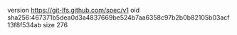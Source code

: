 version https://git-lfs.github.com/spec/v1
oid sha256:467371b5dea0d3a4837669be524b7aa6358c97b2b0b82105b03acf13f8f534ab
size 276
